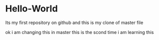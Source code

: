 # Hello-World
Its my first repository on github
and this is my clone of master file

ok i am changing this in master
this is the scond time i am learning this
